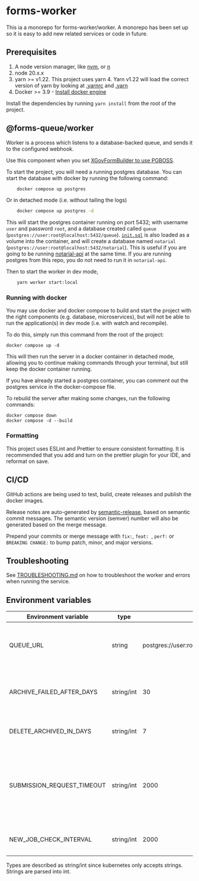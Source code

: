 # forms-worker
This ia a monorepo for forms-worker/worker. 
A monorepo has been set up so it is easy to add new related services or code in future.

## Prerequisites
1. A node version manager, like [nvm](https://formulae.brew.sh/formula/nvm), or [n](https://github.com/tj/n)
2. node 20.x.x
3. yarn >= v1.22. This project uses yarn 4. Yarn v1.22 will load the correct version of yarn by looking at [.yarnrc](./.yarnrc.yml) and [.yarn](./yarn)
4. Docker >= 3.9 - [Install docker engine](https://docs.docker.com/engine/install/)

Install the dependencies by running `yarn install` from the root of the project.

## @forms-queue/worker

Worker is a process which listens to a database-backed queue, and sends it to the configured webhook.

Use this component when you set [XGovFormBuilder to use PGBOSS](https://github.com/XGovFormBuilder/digital-form-builder/blob/main/docs/runner/submission-queue.md#submission-queue).

To start the project, you will need a running postgres database. You can start the database with docker by running the following command:

```sh
    docker compose up postgres
```

Or in detached mode (i.e. without tailing the logs) 

```sh
    docker compose up postgres -d 
```

This will start the postgres container running on port 5432; with username `user` and password `root`, 
and a database created called `queue` (`postgres://user:root@localhost:5432/queue`).
[`init.sql`](init.sql) is also loaded as a volume into the container, and will create a database named `notarial` 
(`postgres://user:root@localhost:5432/notarial`). This is useful if you are going to be running [notarial-api](https://github.com/UKForeignOffice/notarial-api) 
at the same time. If you are running postgres from this repo, you do not need to run it in `notarial-api`.

Then to start the worker in dev mode, 

```sh
    yarn worker start:local
```


### Running with docker
You may use docker and docker compose to build and start the project with the right components (e.g. database, microservices), 
but will not be able to run the application(s) in dev mode (i.e. with watch and recompile).

To do this, simply run this command from the root of the project:
```
docker compose up -d
```

This will then run the server in a docker container in detached mode, allowing you to continue making commands through your terminal, but still keep the docker container running.

If you have already started a postgres container, you can comment out the postgres service in the docker-compose file.

To rebuild the server after making some changes, run the following commands:

```
docker compose down
docker compose -d --build
```



### Formatting
This project uses ESLint and Prettier to ensure consistent formatting. It is recommended that you add and turn on the prettier plugin for your IDE, and reformat on save.

## CI/CD

GitHub actions are being used to test, build, create releases and publish the docker images.

Release notes are auto-generated by [semantic-release](https://github.com/semantic-release/semantic-release), based on semantic commit messages. 
The semantic version (semver) number will also be generated based on the merge message.

Prepend your commits or merge message with `fix:`, `feat: `, `perf:` or `BREAKING CHANGE:` to bump patch, minor, and major versions.

## Troubleshooting
See [TROUBLESHOOTING.md](./TROUBLESHOOTING.md) on how to troubleshoot the worker and errors when running the service.

## Environment variables

| Environment variable       | type       | Default                                   | Description                                                                                                                                                  |
|----------------------------|------------|-------------------------------------------|--------------------------------------------------------------------------------------------------------------------------------------------------------------|
| QUEUE_URL                  | string     | postgres://user:root@localhost:5432/queue | The connection string to the database, including username and password                                                                                       |
| ARCHIVE_FAILED_AFTER_DAYS  | string/int | 30                                        | How long to keep failed jobs in the pgboss.job before moving it to pgboss.archive                                                                            |
| DELETE_ARCHIVED_IN_DAYS    | string/int | 7                                         | How long to keep jobs in pgboss.archive before deleting it                                                                                                   |
| SUBMISSION_REQUEST_TIMEOUT | string/int | 2000                                      | How long to keep the POST request alive for in milliseconds. This should be higher (20-30s) if integrating into CASEBOOK/Orbit which has long response times |
| NEW_JOB_CHECK_INTERVAL     | string/int | 2000                                      | The frequency to check for new jobs in milliseconds                                                                                                          |

Types are described as string/int since kubernetes only accepts strings. Strings are parsed into int.